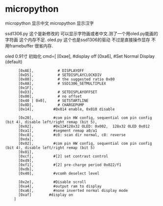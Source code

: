 # micropython
micropython 显示中文
micropython 显示汉字


ssd1306.py 这个是新修改的 可以显示字符画或者中文.测了一个用oled.py能画的字符画 这个内存不足.
oled.py    这个也是ssd1306的驱动  不过是直接操作显存 不用framebuffer 很省内存.

 oled 0.91寸 初始化 
        cmd=[
          [0xae],		     #display off
          [0xa6],         #Set Normal Display (default)

          [0xAE],        	# DISPLAYOFF
          [0xD5],        	# SETDISPLAYCLOCKDIV
          [0x80],        	# the suggested ratio 0x80
          [0xA8],        	# SSD1306_SETMULTIPLEX
          [0x1F],
          [0xD3],        	# SETDISPLAYOFFSET
          [0x00],         	# no offset
          [0x40 | 0x0],  	# SETSTARTLINE
          [0x8D],        	# CHARGEPUMP
          [0x14],         #0x014 enable, 0x010 disable

          [0x20],         #com pin HW config, sequential com pin config (bit 4), disable left/right remap (bit 5),
          [0x02],         #0x12#128x32 OLED: 0x002,  128x32 OLED 0x012
          [0xa1],         #segment remap a0/a1
          [0xc8],         #c0: scan dir normal, c8: reverse
          [0xda],
          [0x02],         #com pin HW config, sequential com pin config (bit 4), disable left/right remap (bit 5)
          [0x81],
          [0xcf],         #[2] set contrast control
          [0xd9],
          [0xf1],         #[2] pre-charge period 0x022/f1
          [0xdb],
          [0x40],         #vcomh deselect level

          [0x2e],         #Disable scroll
          [0xa4],         #output ram to display
          [0xa6],         #none inverted normal display mode
          [0xaf]        #display on
        ]
